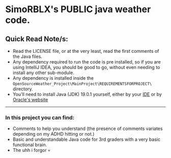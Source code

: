 # SimoRBLX's PUBLIC java weather code.
## Quick Read Note/s:

* Read the LICENSE file, or at the very least, read the first comments of the Java files.
* Any dependency required to run the code is pre installed, so if you are using IntelliJ IDEA, you should be good to go, without even needing to install any other sub-module.
* Any dependency is installed inside the `OpenSourceWeather_Project\MainProject\REQUIREMENTSFORPROJECT\` directory.
* You'll need to install Java (JDK) 19.0.1 yourself, either by your [IDE](https://en.wikipedia.org/wiki/Integrated_development_environment) or by [Oracle's website](https://www.oracle.com/java/technologies/downloads/#java19)

---

### In this project you can find:

* Comments to help you understand (the presence of comments variates depending on my ADHD hitting or not.)
* Basic and understandable Java code for 3rd graders with a very basic functional brain.
* The uhh i forgor 💀